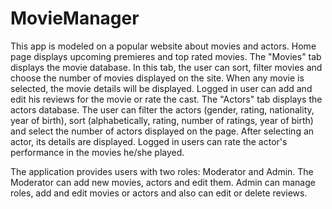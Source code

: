 # MovieManager

This app is modeled on a popular website about movies and actors. 
Home page displays upcoming premieres and top rated movies. 
The "Movies" tab displays the movie database. In this tab, the user can sort, filter movies and choose the number of movies displayed on the site. When any movie is selected, the movie details will be displayed. Logged in user can add and edit his reviews for the movie or rate the cast. 
The "Actors" tab displays the actors database. The user can filter the actors (gender, rating, nationality, year of birth), sort (alphabetically, rating, number of ratings, year of birth) and select the number of actors displayed on the page. After selecting an actor, its details are displayed. Logged in users can rate the actor's performance in the movies he/she played.

The application provides users with two roles: Moderator and Admin. The Moderator can add new movies, actors and edit them. Admin can manage roles, add and edit movies or actors and also can edit or delete reviews. 
